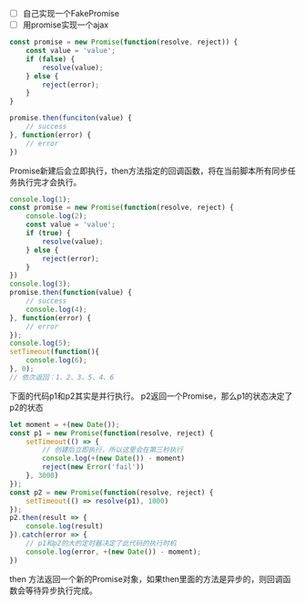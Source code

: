 - [ ] 自己实现一个FakePromise
- [ ] 用promise实现一个ajax
```javascript
const promise = new Promise(function(resolve, reject)) {
    const value = 'value';
    if (false) {
        resolve(value);
    } else {
        reject(error);
    }
}

promise.then(funciton(value) {
    // success
}, function(error) {
    // error
})
```

Promise新建后会立即执行，then方法指定的回调函数，将在当前脚本所有同步任务执行完才会执行。
```javascript
console.log(1);
const promise = new Promise(function(resolve, reject) {
    console.log(2);
    const value = 'value';
    if (true) {
        resolve(value);
    } else {
        reject(error);
    }
})
console.log(3);
promise.then(function(value) {
    // success
    console.log(4);
}, function(error) {
    // error
});
console.log(5);
setTimeout(function(){
    console.log(6);
}, 0);
// 依次返回：1、2、3、5、4、6
```

下面的代码p1和p2其实是并行执行。
p2返回一个Promise，那么p1的状态决定了p2的状态
```javascript
let moment = +(new Date());
const p1 = new Promise(function(resolve, reject) {
    setTimeout(() => {
        // 创建后立即执行，所以这里会在第三秒执行
        console.log(+(new Date()) - moment)
        reject(new Error('fail'))
    }, 3000)
});
const p2 = new Promise(function(resolve, reject) {
    setTimeout(() => resolve(p1), 1000)
});
p2.then(result => {
    console.log(result)
}).catch(error => {
    // p1和p2的大的定时器决定了此代码的执行时机
    console.log(error, +(new Date()) - moment);
})
```


then 方法返回一个新的Promise对象，如果then里面的方法是异步的，则回调函数会等待异步执行完成。